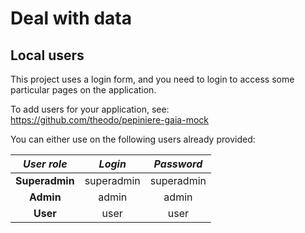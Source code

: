 Deal with data
==============


Local users
-----------
This project uses a login form, and you need to login to access some particular pages on the application.

To add users for your application, see: https://github.com/theodo/pepiniere-gaia-mock

You can either use on the following users already provided:

| ***User role***    | ***Login***    | ***Password***    |
|:------------------:|:--------------:|:-----------------:|
| **Superadmin**     | superadmin     | superadmin        |
| **Admin**          | admin          | admin             |
| **User**           | user           | user              |
